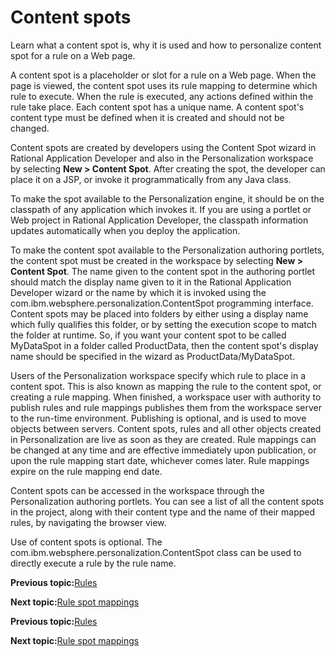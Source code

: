# Content spots

Learn what a content spot is, why it is used and how to personalize content spot for a rule on a Web page.

A content spot is a placeholder or slot for a rule on a Web page. When the page is viewed, the content spot uses its rule mapping to determine which rule to execute. When the rule is executed, any actions defined within the rule take place. Each content spot has a unique name. A content spot's content type must be defined when it is created and should not be changed.

Content spots are created by developers using the Content Spot wizard in Rational Application Developer and also in the Personalization workspace by selecting **New \> Content Spot**. After creating the spot, the developer can place it on a JSP, or invoke it programmatically from any Java class.

To make the spot available to the Personalization engine, it should be on the classpath of any application which invokes it. If you are using a portlet or Web project in Rational Application Developer, the classpath information updates automatically when you deploy the application.

To make the content spot available to the Personalization authoring portlets, the content spot must be created in the workspace by selecting **New \> Content Spot**. The name given to the content spot in the authoring portlet should match the display name given to it in the Rational Application Developer wizard or the name by which it is invoked using the com.ibm.websphere.personalization.ContentSpot programming interface. Content spots may be placed into folders by either using a display name which fully qualifies this folder, or by setting the execution scope to match the folder at runtime. So, if you want your content spot to be called MyDataSpot in a folder called ProductData, then the content spot's display name should be specified in the wizard as ProductData/MyDataSpot.

Users of the Personalization workspace specify which rule to place in a content spot. This is also known as mapping the rule to the content spot, or creating a rule mapping. When finished, a workspace user with authority to publish rules and rule mappings publishes them from the workspace server to the run-time environment. Publishing is optional, and is used to move objects between servers. Content spots, rules and all other objects created in Personalization are live as soon as they are created. Rule mappings can be changed at any time and are effective immediately upon publication, or upon the rule mapping start date, whichever comes later. Rule mappings expire on the rule mapping end date.

Content spots can be accessed in the workspace through the Personalization authoring portlets. You can see a list of all the content spots in the project, along with their content type and the name of their mapped rules, by navigating the browser view.

Use of content spots is optional. The com.ibm.websphere.personalization.ContentSpot class can be used to directly execute a rule by the rule name.


**Previous topic:**[Rules](../pzn/pzn_rules.md)

**Next topic:**[Rule spot mappings](../pzn/pzn_mappings.md)


**Previous topic:**[Rules](../pzn/pzn_rules.md)

**Next topic:**[Rule spot mappings](../pzn/pzn_mappings.md)


